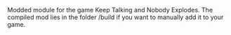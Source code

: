 Modded module for the game Keep Talking and Nobody Explodes. The compiled mod lies in the folder /build if you want to manually add it to your game.
